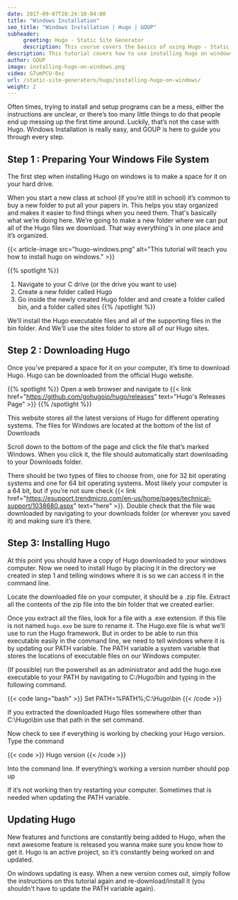 ```yaml
---
date: 2017-09-07T20:24:10-04:00
title: "Windows Installation"
seo_title: "Windows Installation | Hugo | GOUP"
subheader:
     greeting: Hugo - Static Site Generator
     description: This course covers the basics of using Hugo - Static Site Generator. Work your way through the articles and we'll teach you everything you need to know to create a professional and scalable website or blog!
description: This tutorial covers how to use installing hugo on windows in Hugo -  Static Site Generator.
author: GOUP
image: installing-hugo-on-windows.png
video: G7umPCU-8xc
url: /static-site-generators/hugo/installing-hugo-on-windows/
weight: 2
---
```


Often times, trying to install and setup programs can be a mess, either the instructions are unclear, or there’s too many little things to do that people end up messing up the first time around. Luckily, that’s not the case with Hugo. Windows Installation is really easy, and GOUP is here to guide you through every step.

## Step 1 : Preparing Your Windows File System
The first step when installing Hugo on windows is to make a space for it on your hard drive.

When you start a new class at school (if you’re still in school) it’s common to buy a new folder to put all your papers in. This helps you stay organized and makes it easier to find things when you need them. That's basically what we’re doing here. We’re going to make a new folder where we can put all of the Hugo files we download. That way everything's in one place and it’s organized.

{{< article-image src="hugo-windows.png" alt="This tutorial will teach you how to install hugo on windows." >}}

{{% spotlight %}}
1. Navigate to your C drive (or the drive you want to use)
2. Create a new folder called Hugo
3. Go inside the newly created Hugo folder and and create a folder called bin, and a folder called sites
{{% /spotlight %}}

We’ll install the Hugo executable files and all of the supporting files in the bin folder. And We’ll use the sites folder to store all of our Hugo sites.

## Step 2 : Downloading Hugo
Once you’ve prepared a space for it on your computer, it’s time to download Hugo. Hugo can be downloaded from the official Hugo website.

{{% spotlight %}}
Open a web browser and navigate to {{< link href="https://github.com/gohugoio/hugo/releases" text="Hugo's Releases Page" >}}
{{% /spotlight %}}

This website stores all the latest versions of Hugo for different operating systems. The files for Windows are located at the bottom of the list of Downloads

Scroll down to the bottom of the page and click the file that’s marked Windows. When you click it, the file should automatically start downloading to your Downloads folder.

There should be two types of files to choose from, one for 32 bit operating systems and one for 64 bit operating systems. Most likely your computer is a 64 bit, but if you’re not sure check
{{< link href="https://esupport.trendmicro.com/en-us/home/pages/technical-support/1038680.aspx" text="here" >}}.
Double check that the file was downloaded by navigating to your downloads folder (or wherever you saved it) and making sure it’s there.

## Step 3: Installing Hugo
At this point you should have a copy of Hugo downloaded to your windows computer. Now we need to install Hugo by placing it in the directory we created in step 1 and telling windows where it is so we can access it in the command line.

Locate the downloaded file on your computer, it should be a .zip file. Extract all the contents of the zip file into the bin folder that we created earlier.

Once you extract all the files, look for a file with a .exe extension. If this file is not named ```hugo.exe``` be sure to rename it.
The Hugo.exe file is what we’ll use to run the Hugo framework. But in order to be able to run this executable easily in the command line, we need to tell windows where it is by updating our PATH variable. The PATH variable a system variable that stores the locations of executable files on our Windows computer.

(If possible) run the powershell as an administrator and add the hugo.exe executable to your PATH by navigating to C:/Hugo/bin and typing in the following command.

{{< code lang="bash" >}}
Set PATH=%PATH%;C:\Hugo\bin
{{< /code >}}

If you extracted the downloaded Hugo files somewhere other than C:\Hugo\bin use that path in the set command.

Now check to see if everything is working by checking your Hugo version. Type the command

{{< code >}}
Hugo version
{{< /code >}}

Into the command line. If everything’s working a version number should pop up

If it’s not working then try restarting your computer. Sometimes that is needed when updating the PATH variable.

## Updating Hugo

New features and functions are constantly being added to Hugo, when the next awesome feature is released you wanna make sure you know how to get it. Hugo is an active project, so it’s constantly being worked on and updated.

On windows updating is easy. When a new version comes out, simply follow the instructions on this tutorial again and re-download/install it (you shouldn't have to update the PATH variable again).
